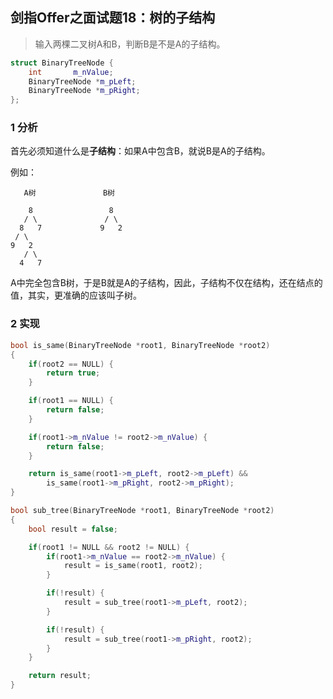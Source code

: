## 剑指Offer之面试题18：树的子结构

> 输入两棵二叉树A和B，判断B是不是A的子结构。

``` C++
struct BinaryTreeNode {
	int       m_nValue;
	BinaryTreeNode *m_pLeft;
	BinaryTreeNode *m_pRight;
};
```

### 1 分析

首先必须知道什么是**子结构**：如果A中包含B，就说B是A的子结构。

例如：

       A树               B树

        8                 8
       / \               / \
      8   7             9   2
     / \
    9   2
       / \
      4   7

A中完全包含B树，于是B就是A的子结构，因此，子结构不仅在结构，还在结点的值，其实，更准确的应该叫子树。

### 2 实现

``` C++
bool is_same(BinaryTreeNode *root1, BinaryTreeNode *root2)
{
	if(root2 == NULL) {
		return true;
	}

	if(root1 == NULL) {
		return false;
	}

	if(root1->m_nValue != root2->m_nValue) {
		return false;
	}

	return is_same(root1->m_pLeft, root2->m_pLeft) &&
		is_same(root1->m_pRight, root2->m_pRight);
}

bool sub_tree(BinaryTreeNode *root1, BinaryTreeNode *root2)
{
	bool result = false;

	if(root1 != NULL && root2 != NULL) {
		if(root1->m_nValue == root2->m_nValue) {
			result = is_same(root1, root2);
		}

		if(!result) {
			result = sub_tree(root1->m_pLeft, root2);
		}

		if(!result) {
			result = sub_tree(root1->m_pRight, root2);
		}
	}

	return result;
}
```
